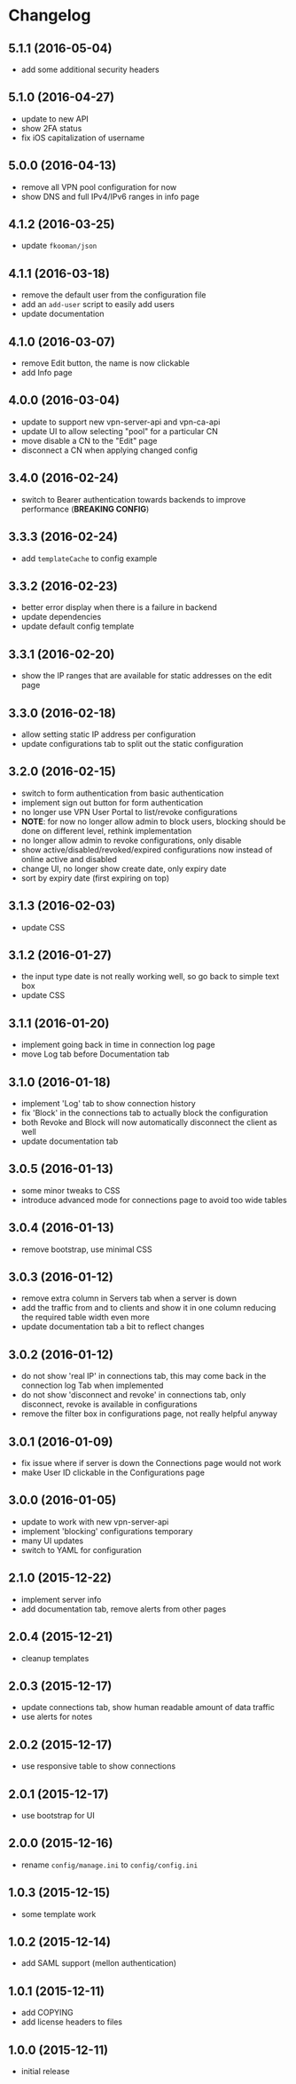 # Changelog

## 5.1.1 (2016-05-04)
- add some additional security headers

## 5.1.0 (2016-04-27)
- update to new API
- show 2FA status
- fix iOS capitalization of username

## 5.0.0 (2016-04-13)
- remove all VPN pool configuration for now
- show DNS and full IPv4/IPv6 ranges in info page

## 4.1.2 (2016-03-25)
- update `fkooman/json`

## 4.1.1 (2016-03-18)
- remove the default user from the configuration file
- add an `add-user` script to easily add users
- update documentation

## 4.1.0 (2016-03-07)
- remove Edit button, the name is now clickable
- add Info page

## 4.0.0 (2016-03-04)
- update to support new vpn-server-api and vpn-ca-api
- update UI to allow selecting "pool" for a particular CN
- move disable a CN to the "Edit" page
- disconnect a CN when applying changed config

## 3.4.0 (2016-02-24)
- switch to Bearer authentication towards backends to improve
  performance (**BREAKING CONFIG**)

## 3.3.3 (2016-02-24)
- add `templateCache` to config example

## 3.3.2 (2016-02-23)
- better error display when there is a failure in backend
- update dependencies
- update default config template

## 3.3.1 (2016-02-20)
- show the IP ranges that are available for static addresses on the
  edit page

## 3.3.0 (2016-02-18)
- allow setting static IP address per configuration
- update configurations tab to split out the static configuration

## 3.2.0 (2016-02-15)
- switch to form authentication from basic authentication
- implement sign out button for form authentication
- no longer use VPN User Portal to list/revoke configurations
- **NOTE**: for now no longer allow admin to block users, 
  blocking should be done on different level, rethink implementation
- no longer allow admin to revoke configurations, only disable
- show active/disabled/revoked/expired configurations now instead
  of online active and disabled
- change UI, no longer show create date, only expiry date
- sort by expiry date (first expiring on top)

## 3.1.3 (2016-02-03)
- update CSS

## 3.1.2 (2016-01-27)
- the input type date is not really working well, so go back to simple text
  box
- update CSS

## 3.1.1 (2016-01-20)
- implement going back in time in connection log page
- move Log tab before Documentation tab

## 3.1.0 (2016-01-18)
- implement 'Log' tab to show connection history
- fix 'Block' in the connections tab to actually block the configuration
- both Revoke and Block will now automatically disconnect the client
  as well
- update documentation tab 

## 3.0.5 (2016-01-13)
- some minor tweaks to CSS
- introduce advanced mode for connections page to avoid too wide tables

## 3.0.4 (2016-01-13)
- remove bootstrap, use minimal CSS

## 3.0.3 (2016-01-12)
- remove extra column in Servers tab when a server is down
- add the traffic from and to clients and show it in one column reducing the
  required table width even more
- update documentation tab a bit to reflect changes

## 3.0.2 (2016-01-12)
- do not show 'real IP' in connections tab, this may come back in the
  connection log Tab when implemented
- do not show 'disconnect and revoke' in connections tab, only disconnect, 
  revoke is available in configurations
- remove the filter box in configurations page, not really helpful anyway

## 3.0.1 (2016-01-09)
- fix issue where if server is down the Connections page would not 
  work
- make User ID clickable in the Configurations page

## 3.0.0 (2016-01-05)
- update to work with new vpn-server-api
- implement 'blocking' configurations temporary
- many UI updates
- switch to YAML for configuration

## 2.1.0 (2015-12-22)
- implement server info
- add documentation tab, remove alerts from other pages

## 2.0.4 (2015-12-21)
- cleanup templates

## 2.0.3 (2015-12-17)
- update connections tab, show human readable amount of data traffic
- use alerts for notes

## 2.0.2 (2015-12-17)
- use responsive table to show connections

## 2.0.1 (2015-12-17)
- use bootstrap for UI

## 2.0.0 (2015-12-16)
- rename `config/manage.ini` to `config/config.ini`

## 1.0.3 (2015-12-15)
- some template work

## 1.0.2 (2015-12-14)
- add SAML support (mellon authentication)

## 1.0.1 (2015-12-11)
- add COPYING
- add license headers to files

## 1.0.0 (2015-12-11)
- initial release
